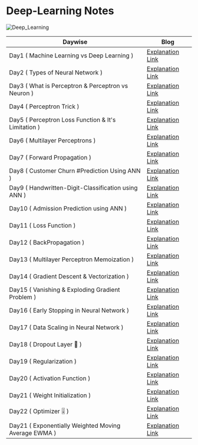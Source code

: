 # Deep-Learning Notes


![Deep_Learning](https://github.com/sachinkumar1609/100-Days-of-Deep-Learning/assets/103982094/95c96cc9-f324-4cea-93b0-fd165c1f5f83)




|Daywise| Blog |
|-|-|
|Day1 ( Machine Learning vs Deep Learning )| [Explanation Link](https://x.com/Sachintukumar/status/1755284231515967579?s=20)
|Day2 ( Types of Neural Network  )| [Explanation Link](https://x.com/Sachintukumar/status/1755659435073302958?s=20)
|Day3 ( What is Perceptron & Perceptron vs Neuron )| [Explanation Link](https://x.com/Sachintukumar/status/1756340578697281716?s=20) 
|Day4 ( Perceptron Trick )| [Explanation Link](https://x.com/Sachintukumar/status/1756649343933911406?s=20) 
|Day5 ( Perceptron Loss Function & It's Limitation )| [Explanation Link](https://x.com/Sachintukumar/status/1758208993372356994?s=20) 
|Day6 ( Multilayer Perceptrons  )| [Explanation Link](https://x.com/Sachintukumar/status/1758734882896068729?s=20)
|Day7 ( Forward Propagation )| [Explanation Link](https://x.com/Sachintukumar/status/1758897570263470362?s=20)
|Day8 ( Customer Churn #Prediction Using ANN )| [Explanation Link](https://x.com/Sachintukumar/status/1759636609543381132?s=20)
|Day9 ( Handwritten-Digit-Classification using ANN  )| [Explanation Link](https://x.com/Sachintukumar/status/1760002907221655872?s=20)
|Day10 ( Admission Prediction using ANN  )| [Explanation Link](https://x.com/Sachintukumar/status/1760350716898812318?s=20)
|Day11 ( Loss Function   )| [Explanation Link](https://x.com/Sachintukumar/status/1760715405730173270?s=20)
|Day12 ( BackPropagation   )| [Explanation Link](https://x.com/Sachintukumar/status/1762894827195392087?s=20)
|Day13 ( Multilayer Perceptron Memoization   )| [Explanation Link](https://x.com/Sachintukumar/status/1763253513835221425?s=20)
|Day14 (  Gradient Descent & Vectorization  )| [Explanation Link](https://x.com/Sachintukumar/status/1763897818257985934?s=20)
|Day15 ( Vanishing & Exploding Gradient Problem )| [Explanation Link](https://x.com/Sachintukumar/status/1764182164504187117?s=20)
|Day16 ( Early Stopping in Neural Network )| [Explanation Link](https://x.com/Sachintukumar/status/1764678995361268047?s=20)
|Day17 ( Data Scaling in Neural Network )| [Explanation Link](https://x.com/Sachintukumar/status/1765066624820977951?s=20)
|Day18 ( Dropout Layer 🧬  )| [Explanation Link](https://x.com/Sachintukumar/status/1765428888128344472?s=20)
|Day19 ( Regularization  )| [Explanation Link](https://x.com/Sachintukumar/status/1765767487768150294?s=20)
|Day20 ( Activation Function )| [Explanation Link](https://x.com/Sachintukumar/status/1766513253918683477?s=20)
|Day21 ( Weight Initialization )| [Explanation Link](https://x.com/Sachintukumar/status/1767246123515969981?s=20)
|Day22 ( Optimizer 🎚️ )| [Explanation Link](https://x.com/Sachintukumar/status/1767961775386005635?s=20)
|Day21 ( Exponentially Weighted Moving Average EWMA )| [Explanation Link](https://x.com/Sachintukumar/status/1768682747026145650?s=20)



